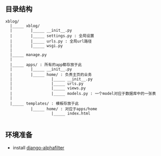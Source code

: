 ## 目录结构

```
xblog/
  |_____ xblog/
  |        |_____ __init__.py
  |        |_____ settings.py : 全局设置
  |        |_____ urls.py : 全局url路径
  |        |_____ wsgi.py
  |
  |_____ manage.py
  |
  |_____ apps/ : 所有的app都存放于此
  |        |_____ __init__.py
  |        |_____ home/ : 负责主页的业务
  |                 |_____ __init__.py
  |                 |_____ urls.py
  |                 |_____ views.py
  |                 |_____ models.py : 一个model对应于数据库中的一张表
  |
  |_____ templates/ : 模板存放于此
           |_____ home/ : 对应于apps/home
                    |_____ index.html                  	
	
```

## 环境准备
- install [django-alphafilter](https://pypi.python.org/pypi/django-alphafilter)


